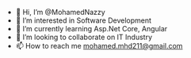 - 👋 Hi, I’m @MohamedNazzy
- 👀 I’m interested in Software Development
- 🌱 I’m currently learning Asp.Net Core, Angular 
- 💞️ I’m looking to collaborate on IT Industry
- 📫 How to reach me mohamed.mhd211@gmail.com

<!---
MohamedNazzy/MohamedNazzy is a ✨ special ✨ repository because its `README.md` (this file) appears on your GitHub profile.
You can click the Preview link to take a look at your changes.
--->
